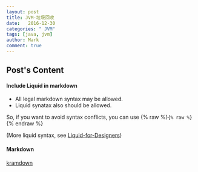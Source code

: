 ```yaml
---
layout: post
title: JVM-垃圾回收
date:   2016-12-30
categories: " JVM"
tags: [java, jvm]
author: Mark
comment: true
---
```

## Post's Content

#### Include Liquid in markdown

- All legal markdown syntax may be allowed. 
- Liquid synatax also should be allowed.


So, if you want to avoid syntax conflicts, you can use {% raw %}`{% raw %}`{% endraw %}

(More liquid syntax, see [Liquid-for-Designers](https://github.com/Shopify/liquid/wiki/Liquid-for-Designers))

#### Markdown

[kramdown](https://kramdown.gettalong.org/)

